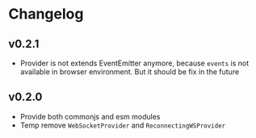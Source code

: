 # Changelog

## v0.2.1

- Provider is not extends EventEmitter anymore, because `events` is not available in browser environment. But it should be fix in the future

## v0.2.0

- Provide both commonjs and esm modules
- Temp remove `WebSocketProvider` and `ReconnectingWSProvider`